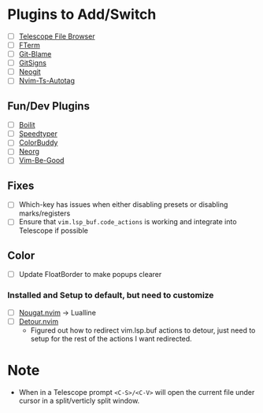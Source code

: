 # Plugins to Add/Switch
- [ ] [Telescope File Browser](https://github.com/nvim-telescope/telescope-file-browser.nvim)
- [ ] [FTerm](https://github.com/numToStr/FTerm.nvim)
- [ ] [Git-Blame](https://github.com/f-person/git-blame.nvim)
- [ ] [GitSigns](https://github.com/lewis6991/gitsigns.nvim)
- [ ] [Neogit](https://github.com/TimUntersberger/neogit)
- [ ] [Nvim-Ts-Autotag](https://github.com/windwp/nvim-ts-autotag)

## Fun/Dev Plugins
- [ ] [Boilit](https://github.com/gennaro-tedesco/boilit)
- [ ] [Speedtyper](https://github.com/NStefan002/speedtyper.nvim)
- [ ] [ColorBuddy](https://github.com/tjdevries/colorbuddy.nvim)
- [ ] [Neorg](https//github.com/vhyrro/neorg)
- [ ] [Vim-Be-Good](https://github.com/theprimeagen/vim-be-good)

## Fixes
- [ ] Which-key has issues when either disabling presets or disabling marks/registers
- [ ] Ensure that `vim.lsp_buf.code_actions` is working and integrate into Telescope if possible

## Color
- [ ] Update FloatBorder to make popups clearer

### Installed and Setup to default, but need to customize
- [ ] [Nougat.nvim](https://github.com/MunifTanjim/nougat.nvim) -> Lualline
- [ ] [Detour.nvim](https://github.com/carbon-steel/detour.nvim)
    - Figured out how to redirect vim.lsp.buf actions to detour, just need to setup for the rest of the actions I want 
      redirected.

# Note
- When in a Telescope prompt `<C-S>/<C-V>` will open the current file under cursor in a split/verticly split window.
